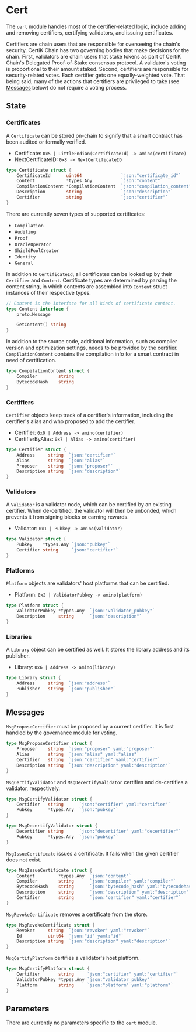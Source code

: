 # Cert

The `cert` module handles most of the certifier-related logic, include adding and removing certifiers, certifying validators, and issuing certificates.

Certifiers are chain users that are responsible for overseeing the chain's security. CertiK Chain has two governing bodies that make decisions for the chain. First, validators are chain users that stake tokens as part of CertiK Chain's Delegated Proof-of-Stake consensus protocol. A validator's voting is proportional to their amount staked. Second, certifiers are responsible for security-related votes. Each certifier gets one equally-weighted vote. That being said, many of the actions that certifiers are privileged to take (see [Messages](#messages) below) do not require a voting process.

## State

### Certificates

A `Certificate` can be stored on-chain to signify that a smart contract has been audited or formally verified.

- Certificate: `0x5 | LittleEndian(CertificateId) -> amino(certificate)`
- NextCertificateID: `0x8 -> NextCertificateID`

```go
type Certificate struct {
    CertificateId      uint64               `json:"certificate_id"`
    Content            *types.Any           `json:"content"`
    CompilationContent *CompilationContent  `json:"compilation_content"`
    Description        string               `json:"description"`
    Certifier          string               `json:"certifier"`
}
```

There are currently seven types of supported certificates:

- `Compilation`
- `Auditing`
- `Proof`
- `OracleOperator`
- `ShieldPoolCreator`
- `Identity`
- `General`

In addition to `CertificateId`, all certificates can be looked up by their `Certifier` and `Content`. Certificate types are determined by parsing the content string, in which contents are assembled into `Content` struct instances of their respective types.

```go
// Content is the interface for all kinds of certificate content.
type Content interface {
    proto.Message

    GetContent() string
}
```

In addition to the source code, additional information, such as compiler version and optimization settings, needs to be provided by the certifier. `CompilationContent` contains the compilation info for a smart contract in need of certification.

```go
type CompilationContent struct {
    Compiler        string
    BytecodeHash    string
}
```

### Certifiers

`Certifier` objects keep track of a certifier's information, including the certifier's alias and who proposed to add the certifier.

- Certifier: `0x0 | Address -> amino(certifier)`
- CertifierByAlias: `0x7 | Alias -> amino(certifier)`

```go
type Certifier struct {
    Address     string  `json:"certifier"`
    Alias       string  `json:"alias"`
    Proposer    string  `json:"proposer"`
    Description string  `json:"description"`
}
```

### Validators

A `Validator` is a validator node, which can be certified by an existing certifier. When de-certified, the validator will then be unbonded, which prevents it from signing blocks or earning rewards.

- Validator: `0x1 | Pubkey -> amino(validator)`

```go
type Validator struct {
    Pubkey    *types.Any `json:"pubkey"`
    Certifier string     `json:"certifier"`
}
```

### Platforms

`Platform` objects are validators' host platforms that can be certified.

- Platform: `0x2 | ValidatorPubkey -> amino(platform)`

```go
type Platform struct {
    ValidatorPubkey *types.Any  `json:"validator_pubkey"`
    Description     string      `json:"description"`
}
```

### Libraries

A `Library` object can be certified as well. It stores the library address and its publisher.

- Library: `0x6 | Address -> amino(library)`

```go
type Library struct {
    Address     string  `json:"address"`
    Publisher   string  `json:"publisher"`
}
```

## Messages

`MsgProposeCertifier` must be proposed by a current certifier. It is first handled by the governance module for voting.

```go
type MsgProposeCertifier struct {
    Proposer    string  `json:"proposer" yaml:"proposer"`
    Alias       string  `json:"alias" yaml:"alias"`
    Certifier   string  `json:"certifier" yaml:"certifier"`
    Description string  `json:"description" yaml:"description"`
}
```

`MsgCertifyValidator` and `MsgDecertifyValidator` certifies and de-certifies a validator, respectively.

```go
type MsgCertifyValidator struct {
    Certifier   string      `json:"certifier" yaml:"certifier"`
    Pubkey      *types.Any  `json:"pubkey"`
}
```

```go
type MsgDecertifyValidator struct {
    Decertifier string      `json:"decertifier" yaml:"decertifier"`
    Pubkey      *types.Any  `json:"pubkey"`
}
```

`MsgIssueCertificate` issues a certificate. It fails when the given certifier does not exist.

```go
type MsgIssueCertificate struct {
    Content         *types.Any  `json:"content"`
    Compiler        string      `json:"compiler" yaml:"compiler"`
    BytecodeHash    string      `json:"bytecode_hash" yaml:"bytecodehash"`
    Description     string      `json:"description" yaml:"description"`
    Certifier       string      `json:"certifier" yaml:"certifier"`
}
```

`MsgRevokeCertificate` removes a certificate from the store.

```go
type MsgRevokeCertificate struct {
    Revoker     string  `json:"revoker" yaml:"revoker"`
    Id          uint64  `json:"id" yaml:"id"`
    Description string  `json:"description" yaml:"description"`
}
```

`MsgCertifyPlatform` certifies a validator's host platform.

```go
type MsgCertifyPlatform struct {
    Certifier       string     `json:"certifier" yaml:"certifier"`
    ValidatorPubkey *types.Any `json:"validator_pubkey"`
    Platform        string     `json:"platform" yaml:"platform"`
}
```

## Parameters

There are currently no parameters specific to the `cert` module.
